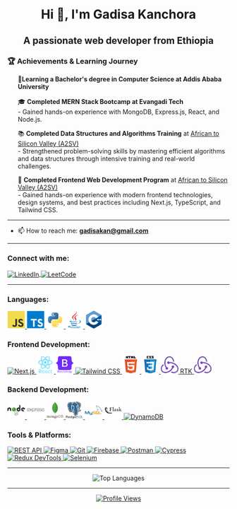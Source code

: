<div align="center">
  <h1 align="center">Hi 👋, I'm Gadisa Kanchora</h1>
</div>

<h2 align="center">A passionate web developer from Ethiopia</h2>

<h3 align="left">🏆 Achievements & Learning Journey</h3>
<ul style="list-style-type: none !important;">
  <li style="margin-bottom:16px;">
    🌱<strong>Learning a Bachelor's degree in Computer Science at Addis Ababa University</strong>
  </li>
  <li>
    🎓 <strong>Completed MERN Stack Bootcamp at Evangadi Tech</strong>
    <p style="margin-top:0;">- Gained hands-on experience with MongoDB, Express.js, React, and Node.js.</p>
  </li>
  <li>
    📚 <strong>Completed Data Structures and Algorithms Training</strong> at <a href="https://a2sv.org/" target="_blank" rel="noreferrer">African to Silicon Valley (A2SV)</a>
    <p style="margin-top:0;">- Strengthened problem-solving skills by mastering efficient algorithms and data structures
      through intensive training and real-world challenges.</p>
  </li>
  <li>
    🌱 <strong>Completed Frontend Web Development Program</strong> at <a href="https://a2sv.org/" target="_blank" rel="noreferrer">African to Silicon Valley (A2SV)</a>
    <p style="margin-top:0;">- Gained hands-on experience with modern frontend technologies, design systems, and best
      practices including Next.js, TypeScript, and Tailwind CSS.</p>
  </li>
</ul>

_ _ _
- 📫 How to reach me: **gadisakan@gmail.com**
---

<h3 align="left">Connect with me:</h3>
<p align="left">
  <a href="https://linkedin.com/in/gadisa16" target="blank">
    <img align="center" src="https://raw.githubusercontent.com/rahuldkjain/github-profile-readme-generator/master/src/images/icons/Social/linked-in-alt.svg" alt="LinkedIn" height="30" width="40" />
  </a>
  <a href="https://leetcode.com/u/gadisakanchora/" target="blank">
    <img align="center" src="https://raw.githubusercontent.com/rahuldkjain/github-profile-readme-generator/master/src/images/icons/Social/leet-code.svg" alt="LeetCode" height="30" width="40" />
  </a>
</p>

---

<h3 align="left">Languages:</h3>
<p align="left">
  <a href="https://developer.mozilla.org/en-US/docs/Web/JavaScript" target="_blank" rel="noreferrer">
    <img src="https://raw.githubusercontent.com/devicons/devicon/master/icons/javascript/javascript-original.svg" alt="JavaScript" width="40" height="40"/>
  </a>
  <a href="https://www.typescriptlang.org/" target="_blank" rel="noreferrer">
    <img src="https://raw.githubusercontent.com/devicons/devicon/master/icons/typescript/typescript-original.svg" alt="TypeScript" width="40" height="40"/>
  </a>
  <a href="https://www.python.org" target="_blank" rel="noreferrer">
    <img src="https://raw.githubusercontent.com/devicons/devicon/master/icons/python/python-original.svg" alt="Python" width="40" height="40"/>
  </a>
  <a href="https://www.java.com" target="_blank" rel="noreferrer">
    <img src="https://raw.githubusercontent.com/devicons/devicon/master/icons/java/java-original.svg" alt="Java" width="40" height="40"/>
  </a>
  <a href="https://www.w3schools.com/cpp/" target="_blank" rel="noreferrer">
    <img src="https://raw.githubusercontent.com/devicons/devicon/master/icons/cplusplus/cplusplus-original.svg" alt="C++" width="40" height="40"/>
  </a>
</p>

<h3 align="left">Frontend Development:</h3>
<p align="left">
    <a href="https://nextjs.org/" target="_blank" rel="noreferrer">
        <img src="https://cdn.worldvectorlogo.com/logos/nextjs-2.svg" alt="Next.js" width="40" height="40"/>
    </a>

  <a href="https://reactjs.org/" target="_blank" rel="noreferrer">
    <img src="https://raw.githubusercontent.com/devicons/devicon/master/icons/react/react-original-wordmark.svg" alt="React" width="40" height="40"/>
  </a>
  <a href="https://getbootstrap.com" target="_blank" rel="noreferrer">
    <img src="https://raw.githubusercontent.com/devicons/devicon/master/icons/bootstrap/bootstrap-plain-wordmark.svg" alt="Bootstrap" width="40" height="40"/>
  </a>
  <a href="https://tailwindcss.com/" target="_blank" rel="noreferrer">
    <img src="https://www.vectorlogo.zone/logos/tailwindcss/tailwindcss-icon.svg" alt="Tailwind CSS" width="40" height="40"/>
  </a>
   <a href="https://www.w3.org/html/" target="_blank" rel="noreferrer">
    <img src="https://raw.githubusercontent.com/devicons/devicon/master/icons/html5/html5-original-wordmark.svg" alt="HTML5" width="40" height="40"/>
  </a>
  <a href="https://www.w3schools.com/css/" target="_blank" rel="noreferrer">
    <img src="https://raw.githubusercontent.com/devicons/devicon/master/icons/css3/css3-original-wordmark.svg" alt="CSS3" width="40" height="40"/>
  </a>
  <a href="https://redux.js.org/" target="_blank" rel="noreferrer">
    <img src="https://raw.githubusercontent.com/devicons/devicon/master/icons/redux/redux-original.svg" alt="Redux" width="40" height="40"/>
  </a>
  <a href="https://redux-toolkit.js.org/" target="_blank" rel="noreferrer">
    <span>RTK</span>
    <img src="https://raw.githubusercontent.com/devicons/devicon/master/icons/redux/redux-original.svg" alt="Redux Toolkit" width="40" height="40"/>
  </a>
</p>

<h3 align="left">Backend Development:</h3>
<p align="left">
  <a href="https://nodejs.org" target="_blank" rel="noreferrer">
    <img src="https://raw.githubusercontent.com/devicons/devicon/master/icons/nodejs/nodejs-original-wordmark.svg" alt="Node.js" width="40" height="40"/>
  </a>
  <a href="https://expressjs.com" target="_blank" rel="noreferrer">
    <img src="https://raw.githubusercontent.com/devicons/devicon/master/icons/express/express-original-wordmark.svg" alt="Express.js" width="40" height="40"/>
  </a>
  <a href="https://www.mongodb.com/" target="_blank" rel="noreferrer">
    <img src="https://raw.githubusercontent.com/devicons/devicon/master/icons/mongodb/mongodb-original-wordmark.svg" alt="MongoDB" width="40" height="40"/>
  </a>
  <a href="https://www.postgresql.org" target="_blank" rel="noreferrer">
    <img src="https://raw.githubusercontent.com/devicons/devicon/master/icons/postgresql/postgresql-original-wordmark.svg" alt="PostgreSQL" width="40" height="40"/>
  </a>
  <a href="https://www.mysql.com/" target="_blank" rel="noreferrer">
    <img src="https://raw.githubusercontent.com/devicons/devicon/master/icons/mysql/mysql-original-wordmark.svg" alt="MySQL" width="40" height="40"/>
  </a>
  <a href="https://flask.palletsprojects.com/" target="_blank" rel="noreferrer">
    <img
      src="https://raw.githubusercontent.com/devicons/devicon/master/icons/flask/flask-original-wordmark.svg"
      alt="Flask" width="40" height="40" />
  </a>
 <a href="https://aws.amazon.com/dynamodb/" target="_blank" rel="noreferrer">
  <img src="https://img.shields.io/badge/AWS-DynamoDB-4053D6?logo=amazonaws&logoColor=white" alt="DynamoDB" />
</a>
</p>

<h3 align="left">Tools & Platforms:</h3>
<p align="left">
  <a href="#" target="_blank" rel="noreferrer">
    <img src="https://www.iconpacks.net/icons/free-icons-6/free-rest-api-blue-logo-icon-22099-thumb.png" alt="REST API" width="40" height="40"/>
  </a>
  <a href="https://www.figma.com/" target="_blank" rel="noreferrer">
    <img src="https://www.vectorlogo.zone/logos/figma/figma-icon.svg" alt="Figma" width="40" height="40"/>
  </a>
  <a href="https://git-scm.com/" target="_blank" rel="noreferrer">
    <img src="https://www.vectorlogo.zone/logos/git-scm/git-scm-icon.svg" alt="Git" width="40" height="40"/>
  </a>
  <a href="https://firebase.google.com/" target="_blank" rel="noreferrer">
    <img src="https://www.vectorlogo.zone/logos/firebase/firebase-icon.svg" alt="Firebase" width="40" height="40"/>
  </a>
  <a href="https://postman.com" target="_blank" rel="noreferrer">
    <img src="https://www.vectorlogo.zone/logos/getpostman/getpostman-icon.svg" alt="Postman" width="40" height="40"/>
  </a>
  <a href="https://www.cypress.io" target="_blank" rel="noreferrer">
    <img src="https://raw.githubusercontent.com/simple-icons/simple-icons/6e46ec1fc23b60c8fd0d2f2ff46db82e16dbd75f/icons/cypress.svg" alt="Cypress" width="40" height="40"/>
  </a>
  <a href="https://github.com/reduxjs/redux-devtools" target="_blank" rel="noreferrer">
    <img src="https://lh3.googleusercontent.com/yQq2WZi9-iZeUuBwJkrLq-7KVnaB_aIBgP8uqjT3vdIi6HC5v7Vni83rTQtk-WuSiZ_jcQ3I1hmXB03DNVFGX5nRcw=s60" alt="Redux DevTools" width="40" height="40"/>
  </a>
  <a href="https://www.selenium.dev/" target="_blank" rel="noreferrer">
    <img src="https://www.svgrepo.com/show/354321/selenium.svg" alt="Selenium" width="40" height="40"/>
  </a>

</p>

---

<!--<p align="center">
  <img src="https://github-readme-stats-96tl.vercel.app/api?username=gadisa16&show_icons=true&theme=radical&count_private=true&include_all_commits=true"
    alt="Gadisa Kanchora's GitHub stats" />
</p> -->

<p align="center">
  <img src="https://github-readme-stats.vercel.app/api/top-langs/?username=gadisa16&layout=compact&theme=radical" alt="Top Languages" />
</p>

<!--<p align="center">
  <img src="https://github-profile-trophy.vercel.app/?username=gadisa16&theme=radical" alt="GitHub Trophies" />
</p> -->

---

<p align="center">
  <a href="https://github.com/gadisa16/github-profile-readme-generator">
    <img src="https://komarev.com/ghpvc/?username=gadisa16&label=Profile%20views&color=0e75b6&style=flat" alt="Profile Views" />
  </a>
</p>
